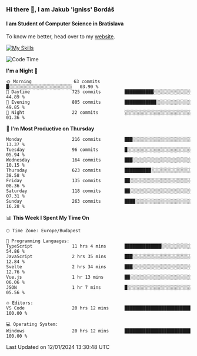 ### Hi there 👋, I am Jakub 'igniss' Bordáš

#### I am Student of Computer Science in Bratislava
To know me better, head over to my [website](https://bordas.sk).

[![My Skills](https://skillicons.dev/icons?i=js,html,css,figma,svelte,java,kotlin,python,postgresql,typescript,nest,nodejs)](https://bordas.sk)


<!--START_SECTION:waka-->
![Code Time](http://img.shields.io/badge/Code%20Time-1%2C345%20hrs%2031%20mins-blue)

**I'm a Night 🦉** 

```text
🌞 Morning                63 commits          █░░░░░░░░░░░░░░░░░░░░░░░░   03.90 % 
🌆 Daytime                725 commits         ███████████░░░░░░░░░░░░░░   44.89 % 
🌃 Evening                805 commits         ████████████░░░░░░░░░░░░░   49.85 % 
🌙 Night                  22 commits          ░░░░░░░░░░░░░░░░░░░░░░░░░   01.36 % 
```
📅 **I'm Most Productive on Thursday** 

```text
Monday                   216 commits         ███░░░░░░░░░░░░░░░░░░░░░░   13.37 % 
Tuesday                  96 commits          █░░░░░░░░░░░░░░░░░░░░░░░░   05.94 % 
Wednesday                164 commits         ███░░░░░░░░░░░░░░░░░░░░░░   10.15 % 
Thursday                 623 commits         ██████████░░░░░░░░░░░░░░░   38.58 % 
Friday                   135 commits         ██░░░░░░░░░░░░░░░░░░░░░░░   08.36 % 
Saturday                 118 commits         ██░░░░░░░░░░░░░░░░░░░░░░░   07.31 % 
Sunday                   263 commits         ████░░░░░░░░░░░░░░░░░░░░░   16.28 % 
```


📊 **This Week I Spent My Time On** 

```text
🕑︎ Time Zone: Europe/Budapest

💬 Programming Languages: 
TypeScript               11 hrs 4 mins       ██████████████░░░░░░░░░░░   54.86 % 
JavaScript               2 hrs 35 mins       ███░░░░░░░░░░░░░░░░░░░░░░   12.84 % 
Svelte                   2 hrs 34 mins       ███░░░░░░░░░░░░░░░░░░░░░░   12.76 % 
Vue.js                   1 hr 13 mins        ██░░░░░░░░░░░░░░░░░░░░░░░   06.06 % 
JSON                     1 hr 7 mins         █░░░░░░░░░░░░░░░░░░░░░░░░   05.56 % 

🔥 Editors: 
VS Code                  20 hrs 12 mins      █████████████████████████   100.00 % 

💻 Operating System: 
Windows                  20 hrs 12 mins      █████████████████████████   100.00 % 
```


 Last Updated on 12/01/2024 13:30:48 UTC
<!--END_SECTION:waka-->
